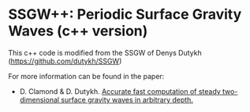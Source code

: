# SSGW++: Periodic Surface Gravity Waves (c++ version)

This c++ code is modified from the SSGW of Denys Dutykh (https://github.com/dutykh/SSGW)

For more information can be found in the paper:

* D. Clamond & D. Dutykh. [Accurate fast computation of steady two-dimensional surface gravity waves in arbitrary depth.](https://www.cambridge.org/core/journals/journal-of-fluid-mechanics/article/accurate-fast-computation-of-steady-twodimensional-surface-gravity-waves-in-arbitrary-depth/7EE9C8794F7565272A12EB2F0C9DDF72)
